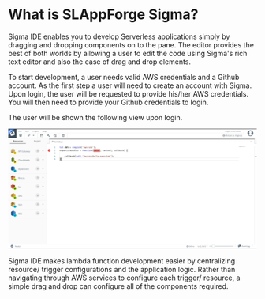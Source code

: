 # What is SLAppForge Sigma?

Sigma IDE enables you to develop Serverless applications simply by dragging and
dropping components on to the pane. The editor provides the best of both worlds
by allowing a user to edit the code using Sigma's rich text editor and also
the ease of drag and drop elements.

To start development, a user needs valid AWS credentials and a Github account.
As the first step a user will need to create an account with Sigma. Upon login,
the user will be requested to provide his/her AWS credentials. You will then
need to provide your Github credentials to login.

The user will be shown the following view upon login.
<p align="center">
  <img width="600" src="./images/guide/sigma_editor_start_view.JPG">
</p>

Sigma IDE makes lambda function development easier by centralizing resource/ trigger
configurations and the application logic. Rather than navigating through AWS services
to configure each trigger/ resource, a simple drag and drop can configure all of the
components required.
